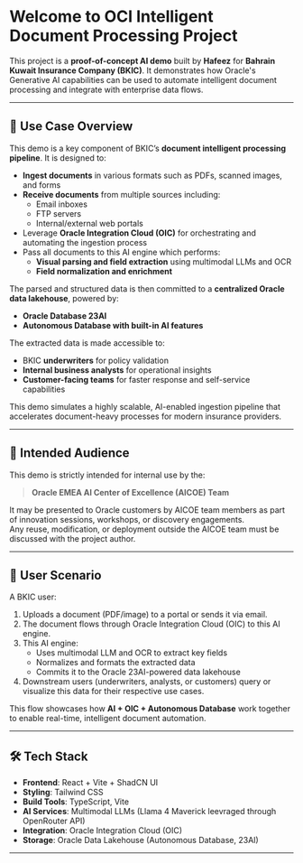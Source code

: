 # Welcome to OCI Intelligent Document Processing Project

This project is a **proof-of-concept AI demo** built by **Hafeez** for **Bahrain Kuwait Insurance Company (BKIC)**. It demonstrates how Oracle's Generative AI capabilities can be used to automate intelligent document processing and integrate with enterprise data flows.

---

## 🧠 Use Case Overview

This demo is a key component of BKIC’s **document intelligent processing pipeline**. It is designed to:

- **Ingest documents** in various formats such as PDFs, scanned images, and forms
- **Receive documents** from multiple sources including:
  - Email inboxes
  - FTP servers
  - Internal/external web portals
- Leverage **Oracle Integration Cloud (OIC)** for orchestrating and automating the ingestion process
- Pass all documents to this AI engine which performs:
  - **Visual parsing and field extraction** using multimodal LLMs and OCR
  - **Field normalization and enrichment**

The parsed and structured data is then committed to a **centralized Oracle data lakehouse**, powered by:
- **Oracle Database 23AI**
- **Autonomous Database with built-in AI features**

The extracted data is made accessible to:
- BKIC **underwriters** for policy validation
- **Internal business analysts** for operational insights
- **Customer-facing teams** for faster response and self-service capabilities

This demo simulates a highly scalable, AI-enabled ingestion pipeline that accelerates document-heavy processes for modern insurance providers.

---

## 🎯 Intended Audience

This demo is strictly intended for internal use by the:

> **Oracle EMEA AI Center of Excellence (AICOE) Team**

It may be presented to Oracle customers by AICOE team members as part of innovation sessions, workshops, or discovery engagements.  
Any reuse, modification, or deployment outside the AICOE team must be discussed with the project author.

---

## 👤 User Scenario

A BKIC user:
1. Uploads a document (PDF/image) to a portal or sends it via email.
2. The document flows through Oracle Integration Cloud (OIC) to this AI engine.
3. This AI engine:
   - Uses multimodal LLM and OCR to extract key fields
   - Normalizes and formats the extracted data
   - Commits it to the Oracle 23AI-powered data lakehouse
4. Downstream users (underwriters, analysts, or customers) query or visualize this data for their respective use cases.

This flow showcases how **AI + OIC + Autonomous Database** work together to enable real-time, intelligent document automation.

---

## 🛠️ Tech Stack

- **Frontend**: React + Vite + ShadCN UI
- **Styling**: Tailwind CSS
- **Build Tools**: TypeScript, Vite
- **AI Services**: Multimodal LLMs (Llama 4 Maverick leevraged through OpenRouter API)
- **Integration**: Oracle Integration Cloud (OIC)
- **Storage**: Oracle Data Lakehouse (Autonomous Database, 23AI)

---
